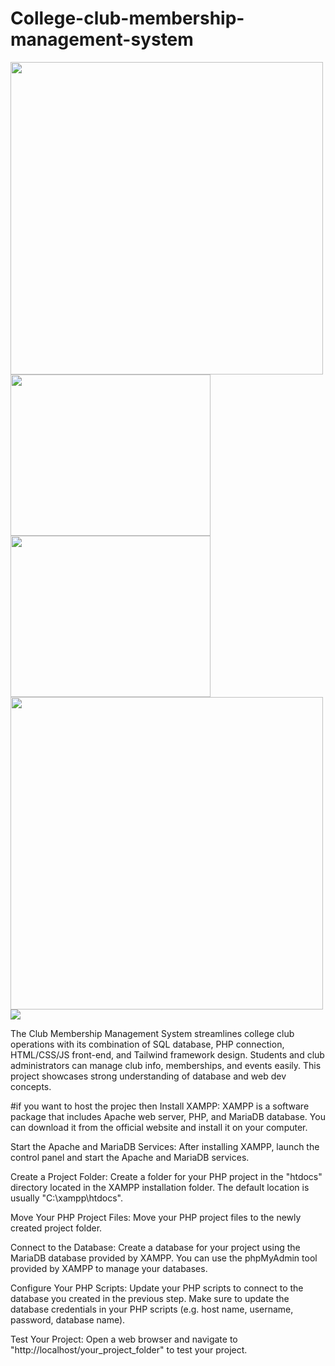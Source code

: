 # College-club-membership-management-system
<div float="left">
<img src="https://d112y698adiu2z.cloudfront.net/photos/production/software_photos/002/371/168/datas/original.png" width="500">
<img src="https://d112y698adiu2z.cloudfront.net/photos/production/software_photos/002/371/167/datas/original.png" width="320" height="258">
<img src="https://d112y698adiu2z.cloudfront.net/photos/production/software_photos/002/371/166/datas/original.png" width="320" height="258">
<img src="https://d112y698adiu2z.cloudfront.net/photos/production/software_photos/002/371/212/datas/original.png" width="500">
<img src="https://d112y698adiu2z.cloudfront.net/photos/production/software_photos/002/371/164/datas/original.png" >
</div>



The Club Membership Management System streamlines college club operations with its combination of SQL database, PHP connection, HTML/CSS/JS front-end, and Tailwind framework design. Students and club administrators can manage club info, memberships, and events easily. This project showcases strong understanding of database and web dev concepts.


#if you want to host the projec then 
Install XAMPP: XAMPP is a software package that includes Apache web server, PHP, and MariaDB database. You can download it from the official website and install it on your computer.

Start the Apache and MariaDB Services: After installing XAMPP, launch the control panel and start the Apache and MariaDB services.

Create a Project Folder: Create a folder for your PHP project in the "htdocs" directory located in the XAMPP installation folder. The default location is usually "C:\xampp\htdocs".

Move Your PHP Project Files: Move your PHP project files to the newly created project folder.

Connect to the Database: Create a database for your project using the MariaDB database provided by XAMPP. You can use the phpMyAdmin tool provided by XAMPP to manage your databases.

Configure Your PHP Scripts: Update your PHP scripts to connect to the database you created in the previous step. Make sure to update the database credentials in your PHP scripts (e.g. host name, username, password, database name).

Test Your Project: Open a web browser and navigate to "http://localhost/your_project_folder" to test your project.
